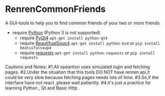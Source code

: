 RenrenCommonFriends
===================

A GUI-tools to help you to find common friends of your two or more friends

*   require [Python](http://www.python.org) (Python 3 is not supported)
    -   require [PyQt4](http://www.riverbankcomputing.co.uk/software/pyqt/intro)    `apt-get install python-qt4`
    -   require [BeautifualSoup4](http://www.crummy.com/software/BeautifulSoup/) `apt-get install python-bs4` or `pip install beatuifulsoup4`
    -   require [requests](http://docs.python-requests.org/en/latest/) `apt-get install python-requests`  or `pip install requests`

Cautions and Notes:
#1.All opeartion uses simulated login and fetching pages.
#2.Under the situation that this tools  DO NOT have renren api,it could be very slow because fetching pages needs lots of time.
#3.So,if the interface have not react ,please wait patiently.
#4.it's just a practice for learning Python , Qt and Basic Http .
